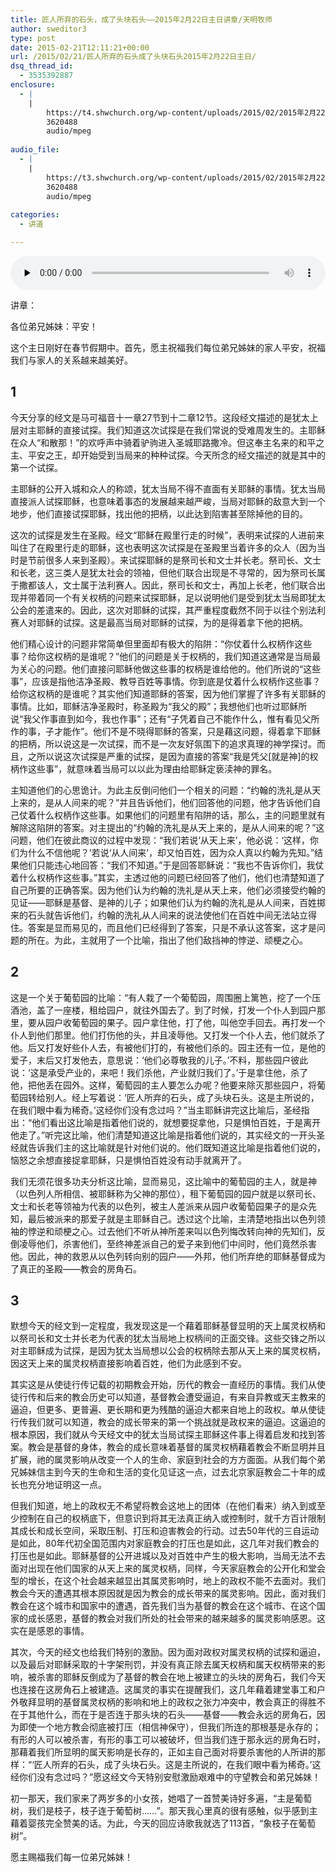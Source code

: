 ```yaml
---
title: 匠人所弃的石头，成了头块石头——2015年2月22日主日讲章/天明牧师
author: sweditor3
type: post
date: 2015-02-21T12:11:21+00:00
url: /2015/02/21/匠人所弃的石头成了头块石头2015年2月22日主日/
dsq_thread_id:
  - 3535392887
enclosure:
  - |
    |
        https://t4.shwchurch.org/wp-content/uploads/2015/02/2015年2月22日讲道录音.mp3
        3620488
        audio/mpeg
        
audio_file:
  - |
    |
        https://t3.shwchurch.org/wp-content/uploads/2015/02/2015年2月22日讲道录音.mp3
        3620488
        audio/mpeg
        
categories:
  - 讲道

---
```

<audio class="wp-audio-shortcode" id="audio-12201-121" preload="none" style="width: 100%;" controls="controls"><source type="audio/mpeg" src="http://t5.shwchurch.org/wp-content/uploads/2015/02/2015年2月22日讲道录音.mp3?_=121" /><http://t5.shwchurch.org/wp-content/uploads/2015/02/2015年2月22日讲道录音.mp3></audio> 

讲章：

各位弟兄姊妹：平安！

这个主日刚好在春节假期中。首先，愿主祝福我们每位弟兄姊妹的家人平安，祝福我们与家人的关系越来越美好。

## 1

今天分享的经文是马可福音十一章27节到十二章12节。这段经文描述的是犹太上层对主耶稣的直接试探。我们知道这次试探是在我们常说的受难周发生的。主耶稣在众人“和散那！”的欢呼声中骑着驴驹进入圣城耶路撒冷。但这奉主名来的和平之主、平安之王，却开始受到当局来的种种试探。今天所念的经文描述的就是其中的第一个试探。

主耶稣的公开入城和众人的称颂，犹太当局不得不直面有关耶稣的事情。犹太当局直接派人试探耶稣，也意味着事态的发展越来越严峻，当局对耶稣的敌意大到一个地步，他们直接试探耶稣，找出他的把柄，以此达到陷害甚至除掉他的目的。

这次的试探是发生在圣殿。经文“耶稣在殿里行走的时候”，表明来试探的人进前来叫住了在殿里行走的耶稣，这也表明这次试探是在圣殿里当着许多的众人（因为当时是节前很多人来到圣殿）。来试探耶稣的是祭司长和文士并长老。祭司长、文士和长老，这三类人是犹太社会的领袖，但他们联合出现是不寻常的，因为祭司长属于撒都该人，文士属于法利赛人。因此，祭司长和文士，再加上长老，他们联合出现并带着同一个有关权柄的问题来试探耶稣，足以说明他们是受到犹太当局即犹太公会的差遣来的。因此，这次对耶稣的试探，其严重程度截然不同于以往个别法利赛人对耶稣的试探。这是最高当局对耶稣的试探，为的是得着拿下他的把柄。

他们精心设计的问题非常简单但里面却有极大的陷阱：“你仗着什么权柄作这些事？给你这权柄的是谁呢？”他们的问题是关于权柄的，我们知道这通常是当局最为关心的问题。他们直接问耶稣他做这些事的权柄是谁给他的。他们所说的“这些事”，应该是指他洁净圣殿、教导百姓等事情。你到底是仗着什么权柄作这些事？给你这权柄的是谁呢？其实他们知道耶稣的答案，因为他们掌握了许多有关耶稣的事情。比如，耶稣洁净圣殿时，称圣殿为“我父的殿”；我想他们也听过耶稣所说“我父作事直到如今，我也作事”；还有“子凭着自己不能作什么，惟有看见父所作的事，子才能作”。他们不是不晓得耶稣的答案，只是藉这问题，得着拿下耶稣的把柄，所以说这是一次试探，而不是一次友好氛围下的追求真理的神学探讨。而且，之所以说这次试探是严重的试探，是因为直接的答案“我是凭父[就是神]的权柄作这些事”，就意味着当局可以以此为理由给耶稣定亵渎神的罪名。

主知道他们的心思诡计。为此主反倒问他们一个相关的问题：“约翰的洗礼是从天上来的，是从人间来的呢？”并且告诉他们，他们回答他的问题，他才告诉他们自己仗着什么权柄作这些事。如果他们的问题里有陷阱的话，那么，主的问题里就有解除这陷阱的答案。对主提出的“约翰的洗礼是从天上来的，是从人间来的呢？”这问题，他们在彼此商议的过程中发现：“我们若说‘从天上来’，他必说：‘这样，你们为什么不信他呢？’若说‘从人间来’，却又怕百姓，因为众人真以约翰为先知。”结果他们只能违心地回答：“我们不知道。”于是回答耶稣说：“我也不告诉你们，我仗着什么权柄作这些事。”其实，主透过他的问题已经回答了他们，他们也清楚知道了自己所要的正确答案。因为他们认为约翰的洗礼是从天上来，他们必须接受约翰的见证——耶稣是基督、是神的儿子；如果他们认为约翰的洗礼是从人间来，百姓掷来的石头就告诉他们，约翰的洗礼从人间来的说法使他们在百姓中间无法站立得住。答案是显而易见的，而且他们已经得到了答案，只是不承认这答案，这才是问题的所在。为此，主就用了一个比喻，指出了他们敌挡神的悖逆、顽梗之心。

## 2

这是一个关于葡萄园的比喻：“有人栽了一个葡萄园，周围圈上篱笆，挖了一个压酒池，盖了一座楼，租给园户，就往外国去了。到了时候，打发一个仆人到园户那里，要从园户收葡萄园的果子。园户拿住他，打了他，叫他空手回去。再打发一个仆人到他们那里。他们打伤他的头，并且凌辱他。又打发一个仆人去，他们就杀了他。后又打发好些仆人去，有被他们打的，有被他们杀的。园主还有一位，是他的爱子，末后又打发他去，意思说：‘他们必尊敬我的儿子。’不料，那些园户彼此说：‘这是承受产业的，来吧！我们杀他，产业就归我们了。’于是拿住他，杀了他，把他丢在园外。这样，葡萄园的主人要怎么办呢？他要来除灭那些园户，将葡萄园转给别人。经上写着说：‘匠人所弃的石头，成了头块石头。这是主所说的，在我们眼中看为稀奇。’这经你们没有念过吗？”当主耶稣讲完这比喻后，圣经指出：“他们看出这比喻是指着他们说的，就想要捉拿他，只是惧怕百姓，于是离开他走了。”听完这比喻，他们清楚知道这比喻是指着他们说的，其实经文的一开头圣经就告诉我们主的这比喻就是针对他们说的。他们既知道这比喻是指着他们说的，恼怒之余想直接捉拿耶稣，只是惧怕百姓没有动手就离开了。

我们无须花很多功夫分析这比喻，显而易见，这比喻中的葡萄园的主人，就是神（以色列人所相信、被耶稣称为父神的那位），租下葡萄园的园户就是以祭司长、文士和长老等领袖为代表的以色列，被主人差派来从园户收葡萄园果子的是众先知，最后被派来的那爱子就是主耶稣自己。透过这个比喻，主清楚地指出以色列领袖的悖逆和顽梗之心。过去他们不听从神所差来叫以色列悔改转向神的先知们，反倒凌辱他们，杀害他们，至终神差派自己的爱子来到他们中间时，他们竟然杀害他。因此，神的救恩从以色列转向别的园户——外邦，他们所弃绝的耶稣基督成为了真正的圣殿——教会的房角石。

## 3

默想今天的经文到一定程度，我发现这是一个藉着耶稣基督显明的天上属灵权柄和以祭司长和文士并长老为代表的犹太当局地上权柄间的正面交锋。这些交锋之所以对主耶稣成为试探，是因为犹太当局想以公会的权柄除去那从天上来的属灵权柄，因这天上来的属灵权柄直接影响着百姓，他们为此感到不安。

其实这是从使徒行传记载的初期教会开始，历代的教会一直经历的事情。我们从使徒行传和后来的教会历史可以知道，基督教会遭受逼迫，有来自异教或天主教来的逼迫，但更多、更普遍、更长期和更为残酷的逼迫大都来自地上的政权。单从使徒行传我们就可以知道，教会的成长带来的第一个挑战就是政权来的逼迫。这逼迫的根本原因，我们就从今天经文中的犹太当局试探主耶稣这件事上得着启发和找到答案。教会是基督的身体，教会的成长意味着基督的属灵权柄藉着教会不断显明并且扩展，祂的属灵影响从改变一个人的生命、家庭到社会的方方面面。从我们每个弟兄姊妹信主到今天的生命和生活的变化见证这一点，过去北京家庭教会二十年的成长也充分地证明这一点。

但我们知道，地上的政权无不希望将教会这地上的团体（在他们看来）纳入到或至少控制在自己的权柄底下，但意识到将其无法真正纳入或控制时，就千方百计限制其成长和成长空间，采取压制、打压和迫害教会的行动。过去50年代的三自运动是如此，80年代初全国范围内对家庭教会的打压也是如此，这几年对我们教会的打压也是如此。耶稣基督的公开进城以及对百姓中产生的极大影响，当局无法不去面对出现在他们国家的从天上来的属灵权柄，同样，今天家庭教会的公开化和堂会型的增长，在这个社会越来越显出其属灵影响时，地上的政权不能不去面对。我们教会今天的遭遇其根本原因就是因为教会的成长带来的属灵影响。因此，面对我们教会在这个城市和国家中的遭遇，首先我们当为基督的教会在这个城市、在这个国家的成长感恩，基督的教会对我们所处的社会带来的越来越多的属灵影响感恩。这实在是感恩的事情。

其次，今天的经文也给我们特别的激励。因为面对政权对属灵权柄的试探和逼迫，以及最后对耶稣采取的十字架刑罚，并没有真正除去属天权柄和属天权柄带来的影响，被杀害的耶稣反倒成为了基督的教会在地上被建立的头块的房角石，我们今天也连接在这房角石上被建造。这属灵的事实在提醒我们，这几年藉着建堂事工和户外敬拜显明的基督属灵权柄的影响和地上的政权之张力冲突中，教会真正的得胜不在于其他什么，而在于是否连于那头块的石头——基督——教会永远的房角石，因为即使一个地方教会彻底被打压（相信神保守），但我们所连的那根基是永存的；有形的人可以被杀害，有形的事工可以被破坏，但当我们连于那永远的房角石时，那藉着我们所显明的属天影响是长存的，正如主自己面对将要杀害他的人所讲的那样：“‘匠人所弃的石头，成了头块石头。这是主所说的，在我们眼中看为稀奇。’这经你们没有念过吗？”愿这经文今天特别安慰激励艰难中的守望教会和弟兄姊妹！

初一那天，我们家来了两岁多的小女孩，她唱了一首赞美诗好多遍，“主是葡萄树，我们是枝子，枝子连于葡萄树……”。那天我心里真的很有感触，似乎感到主藉着婴孩完全赞美的话。为此，今天的回应诗歌我就选了113首，“象枝子在葡萄树”。

愿主赐福我们每一位弟兄姊妹！